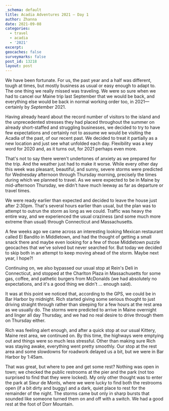 ```yaml
---
_schema: default
title: Acadia Adventures 2021 – Day 1
author: Zhanna
date: 2021-09-08
categories:
  - travel
  - acadia
  - '2021'
excerpt: 
geocaches: false
surveymarks: false
post_id: 13218
layout: post
---
```


We have been fortunate.  For us, the past year and a half was different, tough at times, but mostly business as usual or easy enough to adapt to. The one thing we really missed was traveling. We were so sure when we had to cancel our Maine trip last September that we would be back, and everything else would be back in normal working order too, in 2021—certainly by _September_ 2021. 

Having already heard about the record number of visitors to the island and the unprecedented stresses they had placed throughout the summer on already short-staffed and struggling businesses, we decided to try to have few expectations and certainly not to assume we would be visiting the Acadia of the past, of our recent past. We decided to treat it partially as a new location and just see what unfolded each day. Flexibility was a key word for 2020 and, as it turns out, for 2021 perhaps even more.

That's not to say there weren't undertones of anxiety as we prepared for the trip. And the weather just had to make it worse. While every other day this week was pleasant, beautiful, and sunny, severe storms were predicted for Wednesday afternoon through Thursday morning, precisely the times during which we planned to travel. As we were expected to be in Maine by mid-afternoon Thursday, we didn't have much leeway as far as departure or travel times.

We were ready earlier than expected and decided to leave the house just after 2:30pm. That's several hours earlier than usual, but the plan was to attempt to outrun the storm as long as we could. Traffic was heavy the entire way, and we experienced the usual craziness (and some much more extreme than usual) through Connecticut and Massachusetts. 

A few weeks ago we came across an interesting looking Mexican restaurant called El Bandito in Middletown, and had the thought of getting a small snack there and maybe even looking for a few of those Middletown puzzle geocaches that we've solved but never searched for. But today we decided to skip both in an attempt to keep moving ahead of the storm. Maybe next year, I hope?!

Continuing on, we also bypassed our usual stop at Rein's Deli in Connecticut, and stopped at the Charlton Plaza in Massachusetts for some gas, coffee, and pathetic burgers from McDonalds (we had absolutely no expectations, and it's a good thing we didn't ... enough said). 

It was at this point we noticed that, according to the GPS, we could be in Bar Harbor by midnight. Rich started giving some serious thought to just driving straight through rather than sleeping for a few hours at the rest area as we usually do. The storms were predicted to arrive in Maine overnight and linger all day Thursday, and we had no real desire to drive through them on Thursday either. 

Rich was feeling alert enough, and after a quick stop at our usual Kittery, Maine rest area, we continued on. By this time, the highways were emptying out and things were so much less stressful. Other than making sure Rich was staying awake, everything went pretty smoothly. Our stop at the rest area and some slowdowns for roadwork delayed us a bit, but we were in Bar Harbor by 1:45am. 

That was great, but where to pee and get some rest? Nothing was open in town; we checked the public restrooms at the pier and the park (not too surprised to find that they were locked). My only other thought was to enter the park at Sieur de Monts, where we were lucky to find both the restrooms open (if a bit dirty and buggy) and a dark, quiet place to rest for the remainder of the night. The storms came but only in sharp bursts that sounded like someone turned them on and off with a switch. We had a good rest at the foot of Dorr Mountain.


